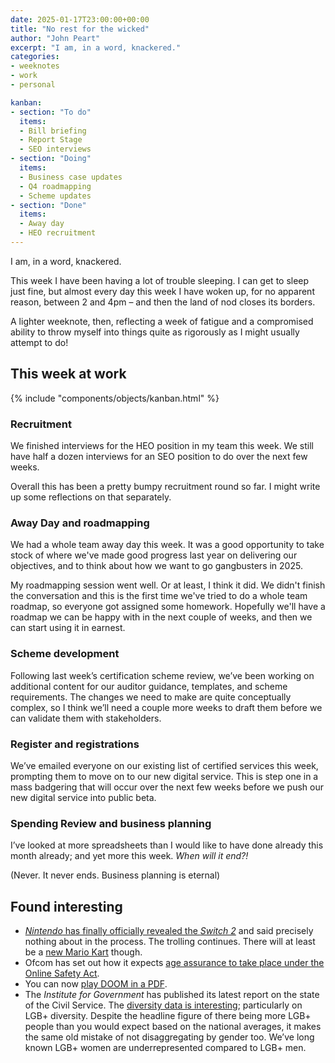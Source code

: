 ```yaml
---
date: 2025-01-17T23:00:00+00:00
title: "No rest for the wicked"
author: "John Peart"
excerpt: "I am, in a word, knackered."
categories:
- weeknotes
- work
- personal

kanban:
- section: "To do"
  items:
  - Bill briefing
  - Report Stage
  - SEO interviews
- section: "Doing"
  items:
  - Business case updates 
  - Q4 roadmapping
  - Scheme updates
- section: "Done"
  items:
  - Away day
  - HEO recruitment
---
```


I am, in a word, knackered. 

This week I have been having a lot of trouble sleeping. I can get to sleep just fine, but almost every day this week I have woken up, for no apparent reason, between 2 and 4pm – and then the land of nod closes its borders. 

A lighter weeknote, then, reflecting a week of fatigue and a compromised ability to throw myself into things quite as rigorously as I might usually attempt to do!

## This week at work

{% include "components/objects/kanban.html" %}

### Recruitment

We finished interviews for the HEO position in my team this week. We still have half a dozen interviews for an SEO position to do over the next few weeks.

Overall this has been a pretty bumpy recruitment round so far. I might write up some reflections on that separately.

### Away Day and roadmapping

We had a whole team away day this week. It was a good opportunity to take stock of where we've made good progress last year on delivering our objectives, and to think about how we want to go gangbusters in 2025.

My roadmapping session went well. Or at least, I think it did. We didn't finish the conversation and this is the first time we've tried to do a whole team roadmap, so everyone got assigned some homework. Hopefully we'll have a roadmap we can be happy with in the next couple of weeks, and then we can start using it in earnest.

### Scheme development

Following last week’s certification scheme review, we’ve been working on additional content for our auditor guidance, templates, and scheme requirements. The changes we need to make are quite conceptually complex, so I think we’ll need a couple more weeks to draft them before we can validate them with stakeholders.

### Register and registrations

We’ve emailed everyone on our existing list of certified services this week, prompting them to move on to our new digital service. This is step one in a mass badgering that will occur over the next few weeks before we push our new digital service into public beta.

### Spending Review and business planning

I’ve looked at more spreadsheets than I would like to have done already this month already; and yet more this week. *When will it end?!*

(Never. It never ends. Business planning is eternal)

## Found interesting

- [*Nintendo* has finally officially revealed the *Switch 2*](https://www.polygon.com/nintendo/449283/switch-2-announced-2025-release-date-price) and said precisely nothing about in the process. The trolling continues. There will at least be a [new Mario Kart](https://www.polygon.com/nintendo-switch-2/509164/nintendo-switch-2-games-reveal) though.
- Ofcom has set out how it expects [age assurance to take place under the Online Safety Act](https://www.bbc.co.uk/news/articles/cwye3qw7gv7o).
- You can now [play DOOM in a PDF](https://www.polygon.com/news/509170/doom-pdf-playable-port).
- The *Institute for Government* has published its latest report on the state of the Civil Service. The [diversity data is interesting](https://www.instituteforgovernment.org.uk/publication/whitehall-monitor-2025/part-2-state-civil-service#diversity); particularly on LGB+ diversity. Despite the headline figure of there being more LGB+ people than you would expect based on the national averages, it makes the same old mistake of not disaggregating by gender too. We’ve long known LGB+ women are underrepresented compared to LGB+ men.